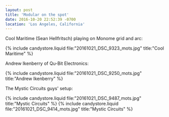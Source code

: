 ```yaml
---
layout: post
title: 'Modular on the spot'
date: 2016-10-20 22:52:39 -0700
location: 'Los Angeles, California'
---
```


Cool Maritime (Sean Hellfritsch) playing on Monome grid and arc:

{% include candystore.liquid file:"20161021_DSC_9323_mots.jpg" title:"Cool Maritime" %}

Andrew Ikenberry of Qu-Bit Electronics:

{% include candystore.liquid file:"20161021_DSC_9250_mots.jpg" title:"Andrew Ikenberry" %}

The Mystic Circuits guys' setup:

{% include candystore.liquid file:"20161021_DSC_9487_mots.jpg" title:"Mystic Circuits" %}
{% include candystore.liquid file:"20161021_DSC_9414_mots.jpg" title:"Mystic Circuits" %}
